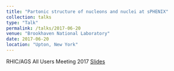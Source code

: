 ```yaml
---
title: "Partonic structure of nucleons and nuclei at sPHENIX"
collection: talks
type: "Talk"
permalink: /talks/2017-06-20
venue: "Brookhaven National Laboratory"
date: 2017-06-20
location: "Upton, New York"
---
```

RHIC/AGS All Users Meeting 2017
[Slides](https://jdosbo.github.io/files/RHIC_Users_Meeting_2017_Osborn.pdf) 